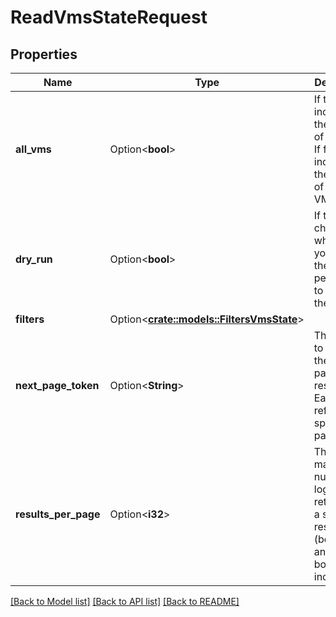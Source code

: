 # ReadVmsStateRequest

## Properties

Name | Type | Description | Notes
------------ | ------------- | ------------- | -------------
**all_vms** | Option<**bool**> | If true, includes the status of all VMs. If false, only includes the status of running VMs. | [optional][default to false]
**dry_run** | Option<**bool**> | If true, checks whether you have the required permissions to perform the action. | [optional]
**filters** | Option<[**crate::models::FiltersVmsState**](FiltersVmsState.md)> |  | [optional]
**next_page_token** | Option<**String**> | The token to request the next page of results. Each token refers to a specific page. | [optional]
**results_per_page** | Option<**i32**> | The maximum number of logs returned in a single response (between `1` and `1000`, both included). | [optional]

[[Back to Model list]](../README.md#documentation-for-models) [[Back to API list]](../README.md#documentation-for-api-endpoints) [[Back to README]](../README.md)


